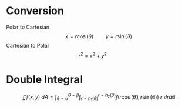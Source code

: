 # Conversion
Polar to Cartesian
$$
x = r\cos(\theta)
\quad\quad
y = r\sin(\theta)
$$
Cartesian to Polar
$$
r^2 = x^2 + y^2
\quad\quad
$$

# Double Integral
$$
\iint f(x,y)\ dA = \int^{\theta=\beta}_{\theta=\alpha} \int^{r=h_{2}(\theta)}_{r=h_{1}(\theta)} f(r\cos(\theta), r \sin(\theta))\ r \ dr d\theta
$$